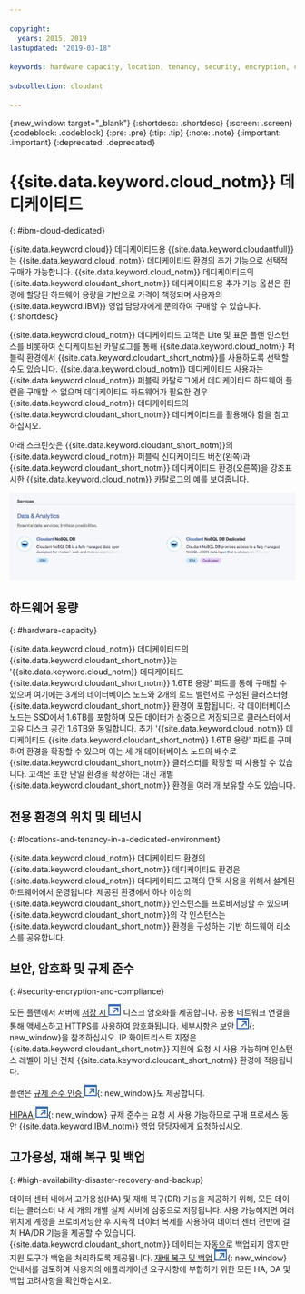 ```yaml
---

copyright:
  years: 2015, 2019
lastupdated: "2019-03-18"

keywords: hardware capacity, location, tenancy, security, encryption, compliance, high availability, disaster recovery, backup

subcollection: cloudant

---
```


{:new_window: target="_blank"}
{:shortdesc: .shortdesc}
{:screen: .screen}
{:codeblock: .codeblock}
{:pre: .pre}
{:tip: .tip}
{:note: .note}
{:important: .important}
{:deprecated: .deprecated}

<!-- Acrolinx: 2017-05-10 -->

# {{site.data.keyword.cloud_notm}} 데디케이티드
{: #ibm-cloud-dedicated}

{{site.data.keyword.cloud}} 데디케이티드용 {{site.data.keyword.cloudantfull}}는 {{site.data.keyword.cloud_notm}}
데디케이티드 환경의 추가 기능으로 선택적 구매가 가능합니다. {{site.data.keyword.cloud_notm}} 데디케이티드의
{{site.data.keyword.cloudant_short_notm}} 데디케이티드용 추가 기능 옵션은 환경에 할당된 하드웨어
용량을 기반으로 가격이 책정되며 사용자의 {{site.data.keyword.IBM}} 영업 담당자에게 문의하여 구매할 수 있습니다.  
{: shortdesc}

{{site.data.keyword.cloud_notm}} 데디케이티드 고객은 Lite 및 표준 플랜 인스턴스를 비롯하여 신디케이트된
카탈로그를 통해 {{site.data.keyword.cloud_notm}} 퍼블릭 환경에서 {{site.data.keyword.cloudant_short_notm}}를 사용하도록
선택할 수도 있습니다. {{site.data.keyword.cloud_notm}} 데디케이티드 사용자는
{{site.data.keyword.cloud_notm}} 퍼블릭 카탈로그에서 데디케이티드 하드웨어 플랜을 구매할 수 없으며
데디케이티드 하드웨어가 필요한 경우 {{site.data.keyword.cloud_notm}} 데디케이티드의
{{site.data.keyword.cloudant_short_notm}} 데디케이티드를 활용해야 함을 참고하십시오.   

아래 스크린샷은 {{site.data.keyword.cloudant_short_notm}}의 {{site.data.keyword.cloud_notm}} 퍼블릭 신디케이티드 버전(왼쪽)과
{{site.data.keyword.cloudant_short_notm}} 데디케이티드 환경(오른쪽)을 강조표시한
{{site.data.keyword.cloud_notm}} 카탈로그의 예를 보여줍니다.  

![{{site.data.keyword.cloudant_short_notm}} 카탈로그](../images/bluemix_catalog.png)

## 하드웨어 용량 
{: #hardware-capacity}

{{site.data.keyword.cloud_notm}} 데디케이티드의 {{site.data.keyword.cloudant_short_notm}}는
'{{site.data.keyword.cloud_notm}} 데디케이티드 {{site.data.keyword.cloudant_short_notm}} 1.6TB 용량' 파트를
통해 구매할 수 있으며 여기에는 3개의 데이터베이스 노드와 2개의 로드 밸런서로 구성된
클러스터형 {{site.data.keyword.cloudant_short_notm}} 환경이 포함됩니다. 
각 데이터베이스 노드는 SSD에서 1.6TB를 포함하며 모든 데이터가 삼중으로 저장되므로 클러스터에서 고유 디스크 공간 1.6TB와 동일합니다. 추가 '{{site.data.keyword.cloud_notm}} 데디케이티드 {{site.data.keyword.cloudant_short_notm}} 1.6TB 용량' 파트를 구매하여 환경을 확장할 수 있으며 이는 세 개 데이터베이스 노드의 배수로 {{site.data.keyword.cloudant_short_notm}} 클러스터를 확장할 때 사용할 수 있습니다. 고객은 또한 단일 환경을 확장하는 대신 개별 {{site.data.keyword.cloudant_short_notm}} 환경을 여러 개 보유할 수도 있습니다.

## 전용 환경의 위치 및 테넌시
{: #locations-and-tenancy-in-a-dedicated-environment}

{{site.data.keyword.cloud_notm}} 데디케이티드 환경의
{{site.data.keyword.cloudant_short_notm}} 데디케이티드 환경은 {{site.data.keyword.cloud_notm}} 데디케이티드 고객의 단독 사용을 위해서 설계된 하드웨어에서 운영됩니다. 제공된 환경에서 하나 이상의 {{site.data.keyword.cloudant_short_notm}} 인스턴스를 프로비저닝할 수 있으며 {{site.data.keyword.cloudant_short_notm}}의 각 인스턴스는 {{site.data.keyword.cloudant_short_notm}} 환경을 구성하는 기반 하드웨어 리소스를 공유합니다. 

## 보안, 암호화 및 규제 준수 
{: #security-encryption-and-compliance}

모든 플랜에서 서버에 [저장 시 ![외부 링크 아이콘](../images/launch-glyph.svg "외부 링크 아이콘")](https://en.wikipedia.org/wiki/Data_at_rest) 디스크 암호화를 제공합니다. 공용 네트워크 연결을 통해 액세스하고 HTTPS를 사용하여 암호화됩니다. 세부사항은 [보안 ![외부 링크 아이콘](../images/launch-glyph.svg "외부 링크 아이콘")](/docs/services/Cloudant?topic=cloudant-security#security){: new_window}을 참조하십시오. 
IP 화이트리스트 지정은 {{site.data.keyword.cloudant_short_notm}} 지원에 요청 시 사용 가능하며 인스턴스 레벨이 아닌 전체 {{site.data.keyword.cloudant_short_notm}} 환경에 적용됩니다.  

플랜은 [규제 준수 인증 ![외부 링크 아이콘](../images/launch-glyph.svg "외부 링크 아이콘")](/docs/services/Cloudant?topic=cloudant-compliance#compliance){: new_window}도 제공합니다. 

[HIPAA ![외부 링크 아이콘](../images/launch-glyph.svg "외부 링크 아이콘")](https://en.wikipedia.org/wiki/Health_Insurance_Portability_and_Accountability_Act){: new_window} 규제 준수는 요청 시 사용 가능하므로 구매 프로세스 동안 {{site.data.keyword.IBM_notm}} 영업 담당자에게 요청하십시오. 

## 고가용성, 재해 복구 및 백업 
{: #high-availability-disaster-recovery-and-backup}

데이터 센터 내에서 고가용성(HA) 및 재해 복구(DR) 기능을 제공하기 위해, 모든 데이터는 클러스터 내 세 개의 개별 실제 서버에 삼중으로 저장됩니다. 사용 가능해지면 여러 위치에 계정을 프로비저닝한 후 지속적 데이터 복제를 사용하여 데이터 센터 전반에 걸쳐 HA/DR 기능을 제공할 수 있습니다. {{site.data.keyword.cloudant_short_notm}} 데이터는 자동으로 백업되지 않지만 지원 도구가 백업을 처리하도록 제공됩니다. [재배 복구 및 백업 ![외부 링크 아이콘](../images/launch-glyph.svg "외부 링크 아이콘")](/docs/services/Cloudant?topic=cloudant-disaster-recovery-and-backup#disaster-recovery-and-backup){: new_window} 안내서를 검토하여 사용자의 애플리케이션 요구사항에 부합하기 위한 모든 HA, DA 및 백업 고려사항을 확인하십시오.
